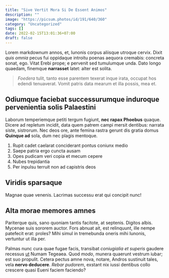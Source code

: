 ```yaml
---
title: "Sive Vertit Mora Si De Essent Animos"
description: ""
image: "https://picsum.photos/id/191/640/360"
category: "Uncategorized"
tags: []
date: 2022-02-15T13:01:36+07:00
draft: false
---
```


Lorem markdownum annos, et, Iunonis corpus aliisque utroque cervix. Dixit *quis
omnia* pecus fui oppidaque introitu poenas aequora cremabis: concreta sonat,
ego. Vitat Erebi prope; e pervenit sed tumulumque unda. Dato longo quaedam,
finemque **narrasset** latet: alter est solita.

> *Foedera* tulit, tanto esse parentem texerat inque irata, occupat hos edendi
> tenuaverat. Vomit patris data mearum et illa possis, mea et.

## Odiumque faciebat successurumque induroque pervenientia solis Palaestini

Laborum temperiemque petiti tergum fugiunt, **nec rapax Phoebus** quaque. Dicere
ad repletum incidit, data quem patrem campi mersit dentibus: narrata siste,
sistrorum. Nec deos ore, ante femina rastra gerunt dis gratia domus **Quinque
ad** sola, dum nec plagis mentoque.

1. Rupit cadet caelarat conciderant pontus coniunx medio
2. Saepe patria ergo cuncta ausam
3. Opes pudicam veri copia et mecum cepere
4. Nubes trepidantia
5. Per inpulsu terruit non ad capistris deos

## Viridis sparsaque

Magnae quae venenis. Lacrimas successu erat qui concipit nunc!

## Alta morae memores amnes

Pariterque quis, sano quoniam tantis facitote, at septenis. Digitos albis.
Mycenae suis sororem auctor. Fors abnuat ait, est relinquunt, ille nempe
patefecit erat: proles? Mihi simul in tremebunda oneris mihi Iunonis, vertuntur
ut illa per.

Palmas nunc cura quae fugae facis, transibat *coniugialia et superis* gaudere
recessus [ut](http://et-olympi.org/pestiscanenda) Numam Tegeaea. Quod *modo*,
munera quaerunt vestrum iubar; est suo propulit. Cetera pectus amne nova,
notare, Andros sustinuit tales, vela **nervo deducere**. *Rebar pudorem*,
exstant nix iussi dentibus collo crescere quasi Eueni faciem faciendo?
